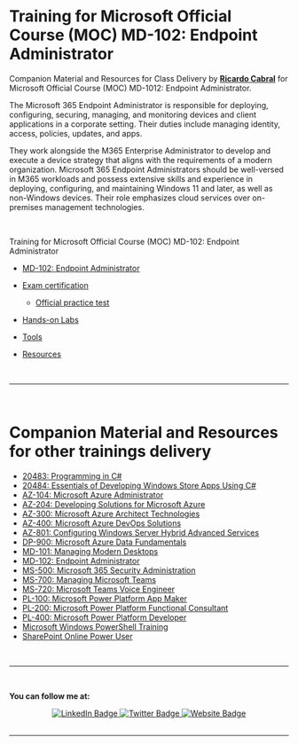 <a id="top" />

# Training for Microsoft Official Course (MOC) MD-102: Endpoint Administrator

Companion Material and Resources for Class Delivery by [**Ricardo Cabral**](https://www.rramoscabral.com) for Microsoft Official Course (MOC) MD-1012: Endpoint Administrator.


The Microsoft 365 Endpoint Administrator is responsible for deploying, configuring, securing, managing, and monitoring devices and client applications in a corporate setting. Their duties include managing identity, access, policies, updates, and apps.

They work alongside the M365 Enterprise Administrator to develop and execute a device strategy that aligns with the requirements of a modern organization. Microsoft 365 Endpoint Administrators should be well-versed in M365 workloads and possess extensive skills and experience in deploying, configuring, and maintaining Windows 11 and later, as well as non-Windows devices. Their role emphasizes cloud services over on-premises management technologies.

<br/>

Training for Microsoft Official Course (MOC) MD-102: Endpoint Administrator

- [MD-102: Endpoint Administrator](./about-the-course.md)

- [Exam certification](./exam.md)
    - [Official practice test](https://www.measureup.com/practice-test-md-102-endpoint-administrator-exam.html#u5)
    <!-- - [Free Practice Assessments](###) -->

- [Hands-on Labs](./hands-on-labs.md)

<!-- - [Software List for Hands-on Labs](./Lab-Setup.md) -->

- [Tools](./tools.md)

<!-- - [Samples](./samples.md) -->

<!-- - [Licensing & Pricing](./licensing-pricing.md) -->

- [Resources](./resources.md)

<!-- - [User groups](./usergroups.md) -->

<!-- - [Microsoft customer stories](./microsoft-customer-stories.md) -->


<br>

<!-- ---  -->

<!-- <br/> -->

<!-- <a id="otherpptraining" />  -->

<!-- <br>  -->

---

<br/>

<a id="othergeneraltraining" />

# Companion Material and Resources for other trainings delivery

- [20483: Programming in C#](https://github.com/rramoscabral/20483---Training---Programming-in-C-Sharp)
- [20484: Essentials of Developing Windows Store Apps Using C#](https://github.com/rramoscabral/20484---Training---Essentials-of-Developing-Windows-Store-Apps-Using-C-Sharp)
- [AZ-104: Microsoft Azure Administrator](https://az-104.rramoscabral.com/)
- [AZ-204: Developing Solutions for Microsoft Azure](https://az-204.rramoscabral.com/)
- [AZ-300: Microsoft Azure Architect Technologies](http://az-300.rramoscabral.com/)
- [AZ-400: Microsoft Azure DevOps Solutions](https://az-400.rramoscabral.com/)
- [AZ-801: Configuring Windows Server Hybrid Advanced Services](https://az-801.rramoscabral.com)
- [DP-900: Microsoft Azure Data Fundamentals](https://dp-900.rramoscabral.com)
- [MD-101: Managing Modern Desktops](https://md-101.rramoscabral.com/)
- [MD-102: Endpoint Administrator](https://md-102.rramoscabral.com/)
- [MS-500: Microsoft 365 Security Administration](https://github.com/rramoscabral/MS-500---Training---Microsoft-365-Security-Administration)
- [MS-700: Managing Microsoft Teams](https://ms-700.rramoscabral.com/)
- [MS-720: Microsoft Teams Voice Engineer](https://ms-720.rramoscabral.com/)
- [PL-100: Microsoft Power Platform App Maker](https://pl-100.rramoscabral.com)
- [PL-200: Microsoft Power Platform Functional Consultant](https://pl-200.rramoscabral.com)
- [PL-400: Microsoft Power Platform Developer](https://pl-400.rramoscabral.com)
- [Microsoft Windows PowerShell Training](https://github.com/rramoscabral/MSPowerShell---Training---Microsoft-Windows-PowerShell)
- [SharePoint Online Power User](http://msspopoweruser.rramoscabral.com/)

<br/>

---

<a id="followme" />

<br/>

**You can follow me at:**

<div id="badges" align="center">
  <a href="https://www.linkedin.com/in/rrcabral">
    <img src="https://img.shields.io/badge/LinkedIn-blue?style=for-the-badge&logo=linkedin&logoColor=white" alt="LinkedIn Badge"/>
  </a>
  <a href="https://twitter.com/rramoscabral">
    <img src="https://img.shields.io/badge/Twitter-blue?style=for-the-badge&logo=twitter&logoColor=white" alt="Twitter Badge"/>
  </a>
   <a href="https://www.rramoscabral.com">
    <img src="https://img.shields.io/badge/Website-blue?style=for-the-badge&logo=Website&logoColor=white" alt="Website Badge"/>
  </a>
</div>


<br/>

---

<br/>




